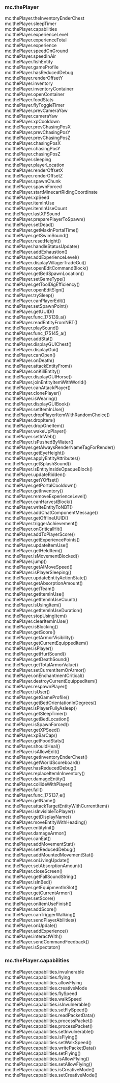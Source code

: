 ### mc.thePlayer
mc.thePlayer.theInventoryEnderChest  
mc.thePlayer.sleepTimer  
mc.thePlayer.capabilities  
mc.thePlayer.experienceLevel  
mc.thePlayer.experienceTotal  
mc.thePlayer.experience  
mc.thePlayer.speedOnGround  
mc.thePlayer.speedInAir  
mc.thePlayer.fishEntity  
mc.thePlayer.gameProfile  
mc.thePlayer.hasReducedDebug  
mc.thePlayer.renderOffsetY  
mc.thePlayer.inventory  
mc.thePlayer.inventoryContainer  
mc.thePlayer.openContainer  
mc.thePlayer.foodStats  
mc.thePlayer.flyToggleTimer  
mc.thePlayer.prevCameraYaw  
mc.thePlayer.cameraYaw  
mc.thePlayer.xpCooldown  
mc.thePlayer.prevChasingPosX  
mc.thePlayer.prevChasingPosY  
mc.thePlayer.prevChasingPosZ  
mc.thePlayer.chasingPosX  
mc.thePlayer.chasingPosY  
mc.thePlayer.chasingPosZ  
mc.thePlayer.sleeping  
mc.thePlayer.playerLocation  
mc.thePlayer.renderOffsetX  
mc.thePlayer.renderOffsetZ  
mc.thePlayer.spawnChunk  
mc.thePlayer.spawnForced  
mc.thePlayer.startMinecartRidingCoordinate  
mc.thePlayer.xpSeed  
mc.thePlayer.itemInUse  
mc.thePlayer.itemInUseCount  
mc.thePlayer.lastXPSound  
mc.thePlayer.preparePlayerToSpawn()  
mc.thePlayer.setDead()  
mc.thePlayer.getMaxInPortalTime()  
mc.thePlayer.getSwimSound()  
mc.thePlayer.resetHeight()  
mc.thePlayer.handleStatusUpdate()  
mc.thePlayer.addExhaustion()  
mc.thePlayer.addExperienceLevel()  
mc.thePlayer.displayVillagerTradeGui()  
mc.thePlayer.openEditCommandBlock()  
mc.thePlayer.getBedSpawnLocation()  
mc.thePlayer.setGameType()  
mc.thePlayer.getToolDigEfficiency()  
mc.thePlayer.openEditSign()  
mc.thePlayer.trySleep()  
mc.thePlayer.canPlayerEdit()  
mc.thePlayer.setSpawnPoint()  
mc.thePlayer.getUUID()  
mc.thePlayer.func_175139_a()  
mc.thePlayer.readEntityFromNBT()  
mc.thePlayer.playSound()  
mc.thePlayer.func_175145_a()  
mc.thePlayer.addStat()  
mc.thePlayer.displayGUIChest()  
mc.thePlayer.displayGui()  
mc.thePlayer.canOpen()  
mc.thePlayer.onDeath()  
mc.thePlayer.attackEntityFrom()  
mc.thePlayer.onKillEntity()  
mc.thePlayer.displayGUIHorse()  
mc.thePlayer.joinEntityItemWithWorld()  
mc.thePlayer.canAttackPlayer()  
mc.thePlayer.clonePlayer()  
mc.thePlayer.isWearing()  
mc.thePlayer.displayGUIBook()  
mc.thePlayer.setItemInUse()  
mc.thePlayer.dropPlayerItemWithRandomChoice()  
mc.thePlayer.dropItem()  
mc.thePlayer.dropOneItem()  
mc.thePlayer.wakeUpPlayer()  
mc.thePlayer.setInWeb()  
mc.thePlayer.isPushedByWater()  
mc.thePlayer.getAlwaysRenderNameTagForRender()  
mc.thePlayer.getEyeHeight()  
mc.thePlayer.applyEntityAttributes()  
mc.thePlayer.getSplashSound()  
mc.thePlayer.isEntityInsideOpaqueBlock()  
mc.thePlayer.updateRidden()  
mc.thePlayer.getYOffset()  
mc.thePlayer.getPortalCooldown()  
mc.thePlayer.getInventory()  
mc.thePlayer.removeExperienceLevel()  
mc.thePlayer.canHarvestBlock()  
mc.thePlayer.writeEntityToNBT()  
mc.thePlayer.addChatComponentMessage()  
mc.thePlayer.getOfflineUUID()  
mc.thePlayer.triggerAchievement()  
mc.thePlayer.onCriticalHit()  
mc.thePlayer.addToPlayerScore()  
mc.thePlayer.getExperiencePoints()  
mc.thePlayer.updateItemUse()  
mc.thePlayer.getHeldItem()  
mc.thePlayer.isMovementBlocked()  
mc.thePlayer.jump()  
mc.thePlayer.getAIMoveSpeed()  
mc.thePlayer.isPlayerSleeping()  
mc.thePlayer.updateEntityActionState()  
mc.thePlayer.getAbsorptionAmount()  
mc.thePlayer.getTeam()  
mc.thePlayer.getItemInUse()  
mc.thePlayer.getItemInUseCount()  
mc.thePlayer.isUsingItem()  
mc.thePlayer.getItemInUseDuration()  
mc.thePlayer.stopUsingItem()  
mc.thePlayer.clearItemInUse()  
mc.thePlayer.isBlocking()  
mc.thePlayer.getScore()  
mc.thePlayer.getArmorVisibility()  
mc.thePlayer.getCurrentEquippedItem()  
mc.thePlayer.isPlayer()  
mc.thePlayer.getHurtSound()  
mc.thePlayer.getDeathSound()  
mc.thePlayer.getTotalArmorValue()  
mc.thePlayer.setCurrentItemOrArmor()  
mc.thePlayer.onEnchantmentCritical()  
mc.thePlayer.destroyCurrentEquippedItem()  
mc.thePlayer.respawnPlayer()  
mc.thePlayer.isUser()  
mc.thePlayer.getGameProfile()  
mc.thePlayer.getBedOrientationInDegrees()  
mc.thePlayer.isPlayerFullyAsleep()  
mc.thePlayer.getSleepTimer()  
mc.thePlayer.getBedLocation()  
mc.thePlayer.isSpawnForced()  
mc.thePlayer.getXPSeed()  
mc.thePlayer.xpBarCap()  
mc.thePlayer.getFoodStats()  
mc.thePlayer.shouldHeal()  
mc.thePlayer.isAllowEdit()  
mc.thePlayer.getInventoryEnderChest()  
mc.thePlayer.getWorldScoreboard()  
mc.thePlayer.hasReducedDebug()  
mc.thePlayer.replaceItemInInventory()  
mc.thePlayer.damageEntity()  
mc.thePlayer.collideWithPlayer()  
mc.thePlayer.fall()  
mc.thePlayer.func_175137_e()  
mc.thePlayer.getName()  
mc.thePlayer.attackTargetEntityWithCurrentItem()  
mc.thePlayer.isInvisibleToPlayer()  
mc.thePlayer.getDisplayName()  
mc.thePlayer.moveEntityWithHeading()  
mc.thePlayer.entityInit()  
mc.thePlayer.damageArmor()  
mc.thePlayer.canEat()  
mc.thePlayer.addMovementStat()  
mc.thePlayer.setReducedDebug()  
mc.thePlayer.addMountedMovementStat()  
mc.thePlayer.onLivingUpdate()  
mc.thePlayer.setAbsorptionAmount()  
mc.thePlayer.closeScreen()  
mc.thePlayer.getFallSoundString()  
mc.thePlayer.isInBed()  
mc.thePlayer.getEquipmentInSlot()  
mc.thePlayer.getCurrentArmor()  
mc.thePlayer.setScore()  
mc.thePlayer.onItemUseFinish()  
mc.thePlayer.addScore()  
mc.thePlayer.canTriggerWalking()  
mc.thePlayer.sendPlayerAbilities()  
mc.thePlayer.onUpdate()  
mc.thePlayer.addExperience()  
mc.thePlayer.interactWith()  
mc.thePlayer.sendCommandFeedback()  
mc.thePlayer.isSpectator()  

### mc.thePlayer.capabilities
mc.thePlayer.capabilities.invulnerable  
mc.thePlayer.capabilities.flying  
mc.thePlayer.capabilities.allowFlying  
mc.thePlayer.capabilities.creativeMode  
mc.thePlayer.capabilities.flySpeed  
mc.thePlayer.capabilities.walkSpeed  
mc.thePlayer.capabilities.isInvulnerable()  
mc.thePlayer.capabilities.setFlySpeed()  
mc.thePlayer.capabilities.readPacketData()  
mc.thePlayer.capabilities.processPacket()  
mc.thePlayer.capabilities.processPacket()  
mc.thePlayer.capabilities.setInvulnerable()  
mc.thePlayer.capabilities.isFlying()  
mc.thePlayer.capabilities.setWalkSpeed()  
mc.thePlayer.capabilities.writePacketData()  
mc.thePlayer.capabilities.setFlying()  
mc.thePlayer.capabilities.isAllowFlying()  
mc.thePlayer.capabilities.setAllowFlying()  
mc.thePlayer.capabilities.isCreativeMode()  
mc.thePlayer.capabilities.setCreativeMode()  
